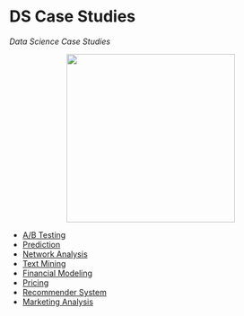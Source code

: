 # DS Case Studies
_Data Science Case Studies_

<p align="center">
  <img src="https://accesto.com/images/case_study_list.svg" height="300px">
</p>

- [A/B Testing](https://github.com/vanessaaleung/ds-case-studies/tree/master/ab-testing)
- [Prediction](https://github.com/vanessaaleung/ds-case-studies/tree/master/prediction)
- [Network Analysis](https://github.com/vanessaaleung/ds-case-studies/tree/master/network-analysis)
- [Text Mining](https://github.com/vanessaaleung/ds-case-studies/tree/master/ab-testing)
- [Financial Modeling](https://github.com/vanessaaleung/ds-case-studies/tree/master/financial-modeling)
- [Pricing](https://github.com/vanessaaleung/ds-case-studies/tree/master/pricing)
- [Recommender System](https://github.com/vanessaaleung/ds-case-studies/tree/master/recommender-system)
- [Marketing Analysis](https://github.com/vanessaaleung/ds-case-studies/tree/master/marketing-analysis)
